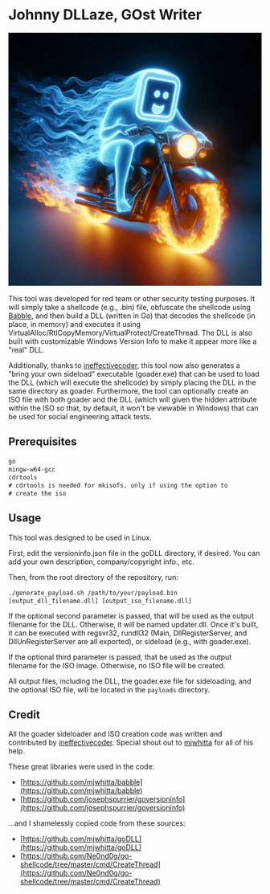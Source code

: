 # Johnny DLLaze, GOst Writer

![](johnny_dllaze.jpg)

This tool was developed for red team or other security testing purposes. It will simply take a shellcode (e.g., .bin) file, obfuscate the shellcode using [Babble](https://github.com/mjwhitta/babble), and then build a DLL (written in Go) that decodes the shellcode (in place, in memory) and executes it using VirtualAlloc/RtlCopyMemory/VirtualProtect/CreateThread. The DLL is also built with customizable Windows Version Info to make it appear more like a "real" DLL.

Additionally, thanks to [ineffectivecoder](https://github.com/ineffectivecoder), this tool now also generates a "bring your own sideload" executable (goader.exe) that can be used to load the DLL (which will execute the shellcode) by simply placing the DLL in the same directory as goader. Furthermore, the tool can optionally create an ISO file with both goader and the DLL (which will given the hidden attribute within the ISO so that, by default, it won't be viewable in Windows) that can be used for social engineering attack tests.

## Prerequisites

```
go
mingw-w64-gcc
cdrtools
# cdrtools is needed for mkisofs, only if using the option to
# create the iso
```

## Usage

This tool was designed to be used in Linux.

First, edit the versioninfo.json file in the goDLL directory, if desired. You can add your own description, company/copyright info., etc.

Then, from the root directory of the repository, run:

```
./generate_payload.sh /path/to/your/payload.bin [output_dll_filename.dll] [output_iso_filename.dll]
```

If the optional second parameter is passed, that will be used as the output filename for the DLL. Otherwise, it will be named updater.dll. Once it's built, it can be executed with regsvr32, rundll32 (Main, DllRegisterServer, and DllUnRegisterServer are all exported), or sideload (e.g., with goader.exe).

If the optional third parameter is passed, that be used as the output filename for the ISO image. Otherwise, no ISO file will be created.

All output files, including the DLL, the goader.exe file for sideloading, and the optional ISO file, will be located in the `payloads` directory.

## Credit

All the goader sideloader and ISO creation code was written and contributed by [ineffectivecoder](https://github.com/ineffectivecoder). Special shout out to [mjwhitta](https://github.com/mjwhitta) for all of his help.

These great libraries were used in the code:
- [https://github.com/mjwhitta/babble](https://github.com/mjwhitta/babble)
- [https://github.com/josephspurrier/goversioninfo](https://github.com/josephspurrier/goversioninfo)

...and I shamelessly copied code from these sources:
- [https://github.com/mjwhitta/goDLL](https://github.com/mjwhitta/goDLL)
- [https://github.com/Ne0nd0g/go-shellcode/tree/master/cmd/CreateThread](https://github.com/Ne0nd0g/go-shellcode/tree/master/cmd/CreateThread)
